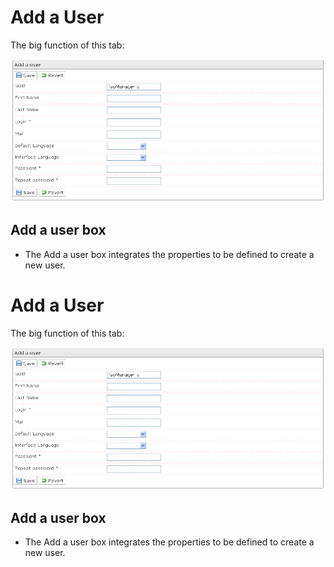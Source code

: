 <!--
author:
    - 'Jérôme Bogaerts'
created_at: '2011-04-22 09:50:44'
updated_at: '2013-03-13 14:36:27'
tags:
    - Processes
-->

Add a User
==========

The big function of this tab:

![](../resources/addauser-tab.png)

Add a user box
--------------

-   The Add a user box integrates the properties to be defined to create a new user.

Add a User
==========

The big function of this tab:

![](../resources/addauser-tab.png)

Add a user box
--------------

-   The Add a user box integrates the properties to be defined to create a new user.



